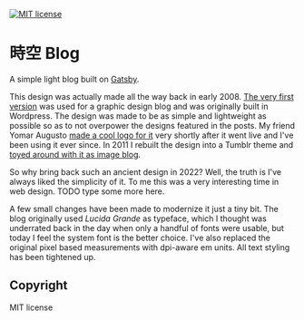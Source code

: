 [![MIT license](https://img.shields.io/badge/license-MIT-brightgreen.svg)](https://opensource.org/licenses/MIT)

# 時空 Blog

A simple light blog built on [Gatsby](https://www.gatsbyjs.com/).

This design was actually made all the way back in early 2008. [The very first version](/resources/old/jikuu-design-v1a.png) was used for a graphic design blog and was originally built in Wordpress. The design was made to be as simple and lightweight as possible so as to not overpower the designs featured in the posts. My friend Yomar Augusto [made a cool logo for it](/resources/yomar-logo.pdf) very shortly after it went live and I've been using it ever since. In 2011 I rebuilt the design into a Tumblr theme and [toyed around with it as image blog](/resources/old/jikuu-design-v1b.png).

So why bring back such an ancient design in 2022? Well, the truth is I've always liked the simplicity of it. To me this was a very interesting time in web design. TODO type some more here.

A few small changes have been made to modernize it just a tiny bit. The blog originally used *Lucida Grande* as typeface, which I thought was underrated back in the day when only a handful of fonts were usable, but today I feel the system font is the better choice. I've also replaced the original pixel based measurements with dpi-aware em units. All text styling has been tightened up.

## Copyright

MIT license
